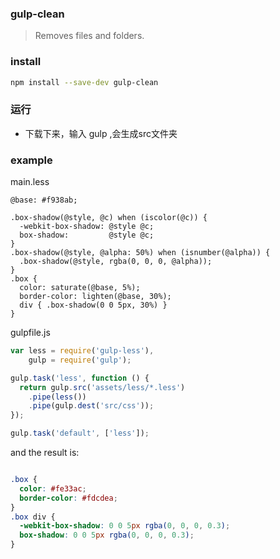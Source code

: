 ### gulp-clean
> Removes files and folders.

### install
```bash
npm install --save-dev gulp-clean
```
### 运行

* 下载下来，输入 gulp ,会生成src文件夹

### example

main.less
```less
@base: #f938ab;

.box-shadow(@style, @c) when (iscolor(@c)) {
  -webkit-box-shadow: @style @c;
  box-shadow:         @style @c;
}
.box-shadow(@style, @alpha: 50%) when (isnumber(@alpha)) {
  .box-shadow(@style, rgba(0, 0, 0, @alpha));
}
.box {
  color: saturate(@base, 5%);
  border-color: lighten(@base, 30%);
  div { .box-shadow(0 0 5px, 30%) }
}
```

gulpfile.js
```js
var less = require('gulp-less'),
	gulp = require('gulp');

gulp.task('less', function () {
  return gulp.src('assets/less/*.less')
    .pipe(less())
    .pipe(gulp.dest('src/css'));
});

gulp.task('default', ['less']);
```

and the result is:
```css

.box {
  color: #fe33ac;
  border-color: #fdcdea;
}
.box div {
  -webkit-box-shadow: 0 0 5px rgba(0, 0, 0, 0.3);
  box-shadow: 0 0 5px rgba(0, 0, 0, 0.3);
}


```
